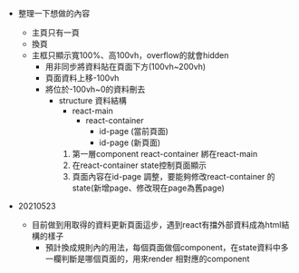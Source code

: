 - 整理一下想做的內容
    * 主頁只有一頁
    * 換頁
    * 主框只顯示寬100%、高100vh，overflow的就會hidden
        - 用非同步將資料貼在頁面下方(100vh~200vh)
        - 頁面資料上移-100vh
        - 將位於-100vh~0的資料刪去
            * structure 資料結構
                - react-main
                    - react-container
                        - id-page (當前頁面)
                        - id-page (新頁面)
                1. 第一層component react-container 綁在react-main
                2. 在react-container state控制頁面顯示
                3. 頁面內容在id-page 調整，要能夠修改react-container 的state(新增page、修改現在page為舊page)

- 20210523
    * 目前做到用取得的資料更新頁面這步，遇到react有擋外部資料成為html結構的樣子
        - 預計換成規則內的用法，每個頁面做個component，在state資料中多一欄判斷是哪個頁面的，用來render 相對應的component
        